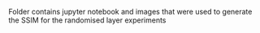 Folder contains jupyter notebook and images that were used to generate the SSIM for the randomised layer experiments